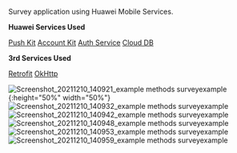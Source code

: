 <b1>Survey application using Huawei Mobile Services.</b1>

<b>Huawei Services Used</b>

[Push Kit](https://developer.huawei.com/consumer/en/hms/huawei-pushkit/)
[Account Kit](https://developer.huawei.com/consumer/en/hms/huawei-accountkit)
[Auth Service](https://developer.huawei.com/consumer/en/agconnect/auth-service/)
[Cloud DB](https://developer.huawei.com/consumer/en/agconnect/cloud-base/)

<b>3rd Services Used</b>

[Retrofit](https://square.github.io/retrofit/)
[OkHttp](https://square.github.io/okhttp/)

![Screenshot_20211210_140921_example methods surveyexample](https://user-images.githubusercontent.com/41020332/145567178-4b6956ef-54ca-400f-93da-2d70c2148751.jpg){:height="50%" width="50%"}
![Screenshot_20211210_140932_example methods surveyexample](https://user-images.githubusercontent.com/41020332/145567190-5e3b6676-f46a-4480-a52c-1621adb36c60.jpg)
![Screenshot_20211210_140942_example methods surveyexample](https://user-images.githubusercontent.com/41020332/145567196-32df2e22-d77d-4ab8-9fad-da4e7e66a414.jpg)
![Screenshot_20211210_140948_example methods surveyexample](https://user-images.githubusercontent.com/41020332/145567203-4b6c7fc8-531c-441f-a3db-5928c00d0630.jpg)
![Screenshot_20211210_140953_example methods surveyexample](https://user-images.githubusercontent.com/41020332/145567210-96d70581-d769-403d-8f52-0283905c5eb0.jpg)
![Screenshot_20211210_140959_example methods surveyexample](https://user-images.githubusercontent.com/41020332/145567214-599ac4ee-e13c-4778-b861-932000b4ade7.jpg)
